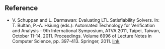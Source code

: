 

## Reference

- V. Schuppan and L. Darmawan: Evaluating LTL Satisfiability Solvers.
  In: T. Bultan, P.-A. Hsiung (eds.): Automated Technology for Verification and Analysis - 9th International Symposium, ATVA 2011,
  Taipei, Taiwan, October 11-14, 2011.
  Proceedings. Volume 6996 of Lecture Notes in Computer Science, pp. 397-413. Springer,
  2011.
  [link](http://www.schuppan.de/viktor/atva11/index.html)
